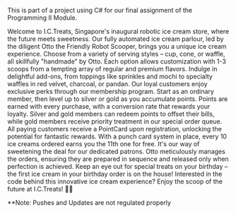 This is part of a project using C# for our final assignment of the Programming II Module. 

Welcome to I.C.Treats, Singapore's inaugural robotic ice cream store, where the future meets sweetness.
Our fully automated ice cream parlour, led by the diligent Otto the Friendly Robot Scooper, brings you a unique ice cream experience.
Choose from a variety of serving styles – cup, cone, or waffle, all skillfully "handmade" by Otto. Each option allows customization with 1-3 scoops from a tempting array of regular and premium flavors.
Indulge in delightful add-ons, from toppings like sprinkles and mochi to specialty waffles in red velvet, charcoal, or pandan. Our loyal customers enjoy exclusive perks through our membership program.
Start as an ordinary member, then level up to silver or gold as you accumulate points.
Points are earned with every purchase, with a conversion rate that rewards your loyalty. Silver and gold members can redeem points to offset their bills, while gold members receive priority treatment in our special order queue.
All paying customers receive a PointCard upon registration, unlocking the potential for fantastic rewards. With a punch card system in place, every 10 ice creams ordered earns you the 11th one for free. 
It's our way of sweetening the deal for our dedicated patrons. Otto meticulously manages the orders, ensuring they are prepared in sequence and released only when perfection is achieved.
Keep an eye out for special treats on your birthday – the first ice cream in your birthday order is on the house! Interested in the code behind this innovative ice cream experience?
Enjoy the scoop of the future at I.C.Treats! 🍦✨


**Note:  Pushes and Updates are not regulated properly

